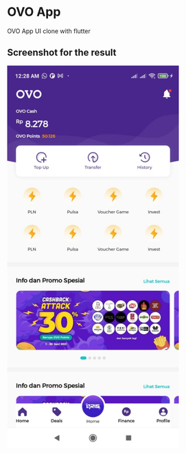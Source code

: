 # OVO App

OVO App UI clone with flutter

## Screenshot for the result

<p float="left">
  <img src= "Ovo%20App%20UI.jpeg" width=400>
</p>
